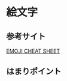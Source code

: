 絵文字
======================

参考サイト
------
[EMOJI CHEAT SHEET](http://www.emoji-cheat-sheet.com/ "")

はまりポイント
------
